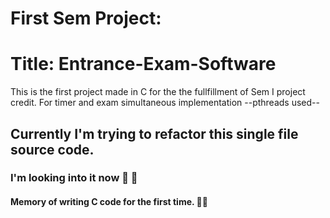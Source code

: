 # First Sem Project:

# Title: Entrance-Exam-Software

This is the first project made in C for the the fullfillment of Sem I project credit.
For timer and exam simultaneous implementation  --pthreads used--



## Currently I'm trying to refactor this single file source code.
### I'm looking into it now 🐝 🐝

#### Memory of writing C code for the first time. 🐥🐥
